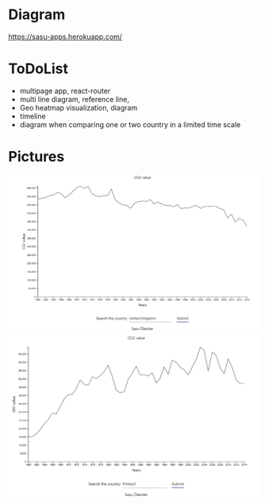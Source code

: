 
# Diagram
https://sasu-apps.herokuapp.com/

# ToDoList
* multipage app, react-router
* multi line diagram, reference line,
* Geo heatmap visualization, diagram
* timeline
* diagram when comparing one or two country in a limited time scale

# Pictures
![example](./picture.PNG)
![example](./picture2.PNG)
